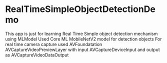 # RealTimeSimpleObjectDetectionDemo
This app is just for learning Real Time Simple object detection mechanism using MLModel
Used Core ML MobileNetV2 model for detection objects
For real time camera capture used AVFoundatation AVCaptureVideoPreviewLayer with input AVCaptureDeviceInput and output as AVCaptureVideoDataOutput
